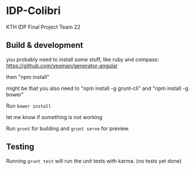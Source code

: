 # IDP-Colibri
KTH IDP Final Project Team 22


## Build & development

you probably need to install some stuff, like ruby and compass: https://github.com/yeoman/generator-angular

then "npm install"

might be that you also need to "npm install -g grunt-cli" and "npm install -g bower"

Run `bower install`

let me know if something is not working

Run `grunt` for building and `grunt serve` for preview.

## Testing

Running `grunt test` will run the unit tests with karma. (no tests yet done) 
